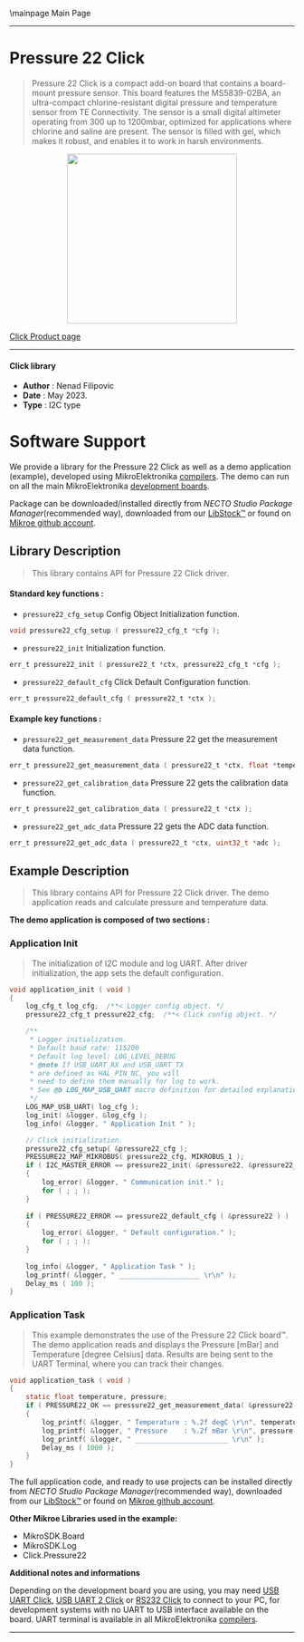 \mainpage Main Page

---
# Pressure 22 Click

> Pressure 22 Click is a compact add-on board that contains a board-mount pressure sensor. 
> This board features the MS5839-02BA, an ultra-compact chlorine-resistant digital pressure and 
> temperature sensor from TE Connectivity. The sensor is a small digital altimeter operating from 300 up to 1200mbar, 
> optimized for applications where chlorine and saline are present. The sensor is filled with gel, 
> which makes it robust, and enables it to work in harsh environments.

<p align="center">
  <img src="https://download.mikroe.com/images/click_for_ide/pressure22_click.png" height=300px>
</p>

[Click Product page](https://www.mikroe.com/pressure-22-click)

---


#### Click library

- **Author**        : Nenad Filipovic
- **Date**          : May 2023.
- **Type**          : I2C type


# Software Support

We provide a library for the Pressure 22 Click
as well as a demo application (example), developed using MikroElektronika
[compilers](https://www.mikroe.com/necto-studio).
The demo can run on all the main MikroElektronika [development boards](https://www.mikroe.com/development-boards).

Package can be downloaded/installed directly from *NECTO Studio Package Manager*(recommended way), downloaded from our [LibStock&trade;](https://libstock.mikroe.com) or found on [Mikroe github account](https://github.com/MikroElektronika/mikrosdk_click_v2/tree/master/clicks).

## Library Description

> This library contains API for Pressure 22 Click driver.

#### Standard key functions :

- `pressure22_cfg_setup` Config Object Initialization function.
```c
void pressure22_cfg_setup ( pressure22_cfg_t *cfg );
```

- `pressure22_init` Initialization function.
```c
err_t pressure22_init ( pressure22_t *ctx, pressure22_cfg_t *cfg );
```

- `pressure22_default_cfg` Click Default Configuration function.
```c
err_t pressure22_default_cfg ( pressure22_t *ctx );
```

#### Example key functions :

- `pressure22_get_measurement_data` Pressure 22 get the measurement data function.
```c
err_t pressure22_get_measurement_data ( pressure22_t *ctx, float *temperature, float *pressure );
```

- `pressure22_get_calibration_data` Pressure 22 gets the calibration data function.
```c
err_t pressure22_get_calibration_data ( pressure22_t *ctx );
```

- `pressure22_get_adc_data` Pressure 22 gets the ADC data function.
```c
err_t pressure22_get_adc_data ( pressure22_t *ctx, uint32_t *adc );
```

## Example Description

> This library contains API for Pressure 22 Click driver.
> The demo application reads and calculate pressure and temperature data.

**The demo application is composed of two sections :**

### Application Init

> The initialization of I2C module and log UART.
> After driver initialization, the app sets the default configuration.

```c
void application_init ( void ) 
{
    log_cfg_t log_cfg;  /**< Logger config object. */
    pressure22_cfg_t pressure22_cfg;  /**< Click config object. */

    /** 
     * Logger initialization.
     * Default baud rate: 115200
     * Default log level: LOG_LEVEL_DEBUG
     * @note If USB_UART_RX and USB_UART_TX 
     * are defined as HAL_PIN_NC, you will 
     * need to define them manually for log to work. 
     * See @b LOG_MAP_USB_UART macro definition for detailed explanation.
     */
    LOG_MAP_USB_UART( log_cfg );
    log_init( &logger, &log_cfg );
    log_info( &logger, " Application Init " );

    // Click initialization.
    pressure22_cfg_setup( &pressure22_cfg );
    PRESSURE22_MAP_MIKROBUS( pressure22_cfg, MIKROBUS_1 );
    if ( I2C_MASTER_ERROR == pressure22_init( &pressure22, &pressure22_cfg ) ) 
    {
        log_error( &logger, " Communication init." );
        for ( ; ; );
    }
    
    if ( PRESSURE22_ERROR == pressure22_default_cfg ( &pressure22 ) )
    {
        log_error( &logger, " Default configuration." );
        for ( ; ; );
    }
    
    log_info( &logger, " Application Task " );
    log_printf( &logger, " ____________________ \r\n" );
    Delay_ms ( 100 );
}
```

### Application Task

> This example demonstrates the use of the Pressure 22 Click board™.
> The demo application reads and displays the Pressure [mBar] 
> and Temperature [degree Celsius] data.
> Results are being sent to the UART Terminal, where you can track their changes.

```c
void application_task ( void ) 
{   
    static float temperature, pressure;
    if ( PRESSURE22_OK == pressure22_get_measurement_data( &pressure22, &temperature, &pressure ) )
    {
        log_printf( &logger, " Temperature : %.2f degC \r\n", temperature );
        log_printf( &logger, " Pressure    : %.2f mBar \r\n", pressure );
        log_printf( &logger, " _______________________ \r\n" );
        Delay_ms ( 1000 );
    }
}
```

The full application code, and ready to use projects can be installed directly from *NECTO Studio Package Manager*(recommended way), downloaded from our [LibStock&trade;](https://libstock.mikroe.com) or found on [Mikroe github account](https://github.com/MikroElektronika/mikrosdk_click_v2/tree/master/clicks).

**Other Mikroe Libraries used in the example:**

- MikroSDK.Board
- MikroSDK.Log
- Click.Pressure22

**Additional notes and informations**

Depending on the development board you are using, you may need
[USB UART Click](https://www.mikroe.com/usb-uart-click),
[USB UART 2 Click](https://www.mikroe.com/usb-uart-2-click) or
[RS232 Click](https://www.mikroe.com/rs232-click) to connect to your PC, for
development systems with no UART to USB interface available on the board. UART
terminal is available in all MikroElektronika
[compilers](https://shop.mikroe.com/compilers).

---
